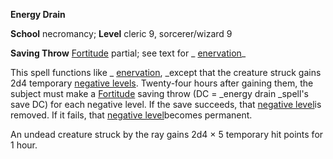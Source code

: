  **Energy Drain**

**School** necromancy; **Level** cleric 9, sorcerer/wizard 9

**Saving Throw** [Fortitude](../combat.md#_fortitude) partial; see text for _ [enervation](enervation.md#_enervation)_

This spell functions like _ [enervation](enervation.md#_enervation), _except that the creature struck gains 2d4 temporary [negative levels](../glossary.md#_energy-drain-and-negative-levels). Twenty-four hours after gaining them, the subject must make a [Fortitude](../combat.md#_fortitude) saving throw (DC = _energy drain _spell's save DC) for each negative level. If the save succeeds, that [negative level](../glossary.md#_energy-drain-and-negative-levels)is removed. If it fails, that [negative level](../glossary.md#_energy-drain-and-negative-levels)becomes permanent.

An undead creature struck by the ray gains 2d4 × 5 temporary hit points for 1 hour.


